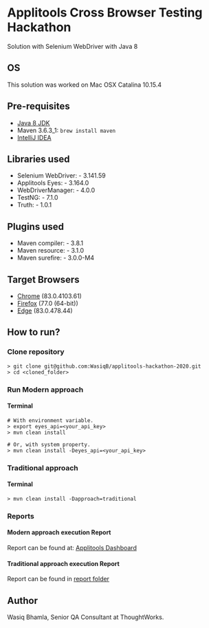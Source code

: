 # Applitools Cross Browser Testing Hackathon

Solution with Selenium WebDriver with Java 8

## OS

This solution was worked on Mac OSX Catalina 10.15.4

## Pre-requisites

- [Java 8 JDK](https://www.oracle.com/in/java/technologies/javase/javase-jdk8-downloads.html)
- Maven 3.6.3_1: `brew install maven`
- [IntelliJ IDEA](https://www.jetbrains.com/idea/download/#section=mac)

## Libraries used

- Selenium WebDriver: - 3.141.59
- Applitools Eyes: - 3.164.0
- WebDriverManager: - 4.0.0
- TestNG: - 7.1.0
- Truth: - 1.0.1

## Plugins used

- Maven compiler: - 3.8.1
- Maven resource: - 3.1.0
- Maven surefire: - 3.0.0-M4

## Target Browsers

- [Chrome](https://www.google.com/chrome) (83.0.4103.61)
- [Firefox](https://www.mozilla.org/en-GB/firefox) (77.0 (64-bit))
- [Edge](https://www.microsoft.com/en-us/edge) (83.0.478.44)

## How to run?

### Clone repository

```shell script
> git clone git@github.com:WasiqB/applitools-hackathon-2020.git
> cd <cloned_folder>
```

### Run Modern approach

#### Terminal

```shell script
# With environment variable.
> export eyes_api=<your_api_key>
> mvn clean install

# Or, with system property.
> mvn clean install -Deyes_api=<your_api_key>
```

### Traditional approach

#### Terminal

```shell script
> mvn clean install -Dapproach=traditional
```

### Reports

#### Modern approach execution Report

Report can be found at: [Applitools Dashboard](https://eyes.applitools.com/app/test-results/00000251809931137066/?accountId=C8EcmWXiM0a6sgTVuuTysQ~~)

#### Traditional approach execution Report

Report can be found in [report folder](https://github.com/WasiqB/applitools-hackathon-2020/tree/master/reports)

## Author

Wasiq Bhamla, Senior QA Consultant at ThoughtWorks.
